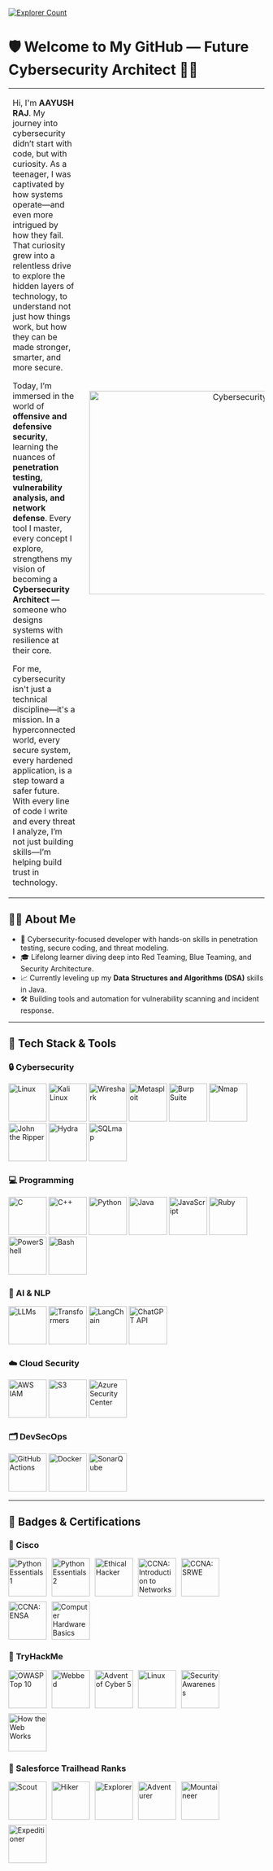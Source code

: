 <p align="left">
  <a href="https://github.com/Aayush-Raj-Singh">
    <img src="https://visitor-badge.laobi.icu/badge?page_id=Aayush-Raj-Singh.Aayush-Raj-Singh&title=Explorer_Count" alt="Explorer Count" />
  </a>
</p>

<h1>🛡️ Welcome to My GitHub — Future Cybersecurity Architect 👨‍💻</h1>
<table style="width: 100%;">
  <tr>
    <td width="70%">
      <p>
        Hi, I'm <strong>AAYUSH RAJ</strong>. My journey into cybersecurity didn’t start with code, but with curiosity. 
        As a teenager, I was captivated by how systems operate—and even more intrigued by how they fail. 
        That curiosity grew into a relentless drive to explore the hidden layers of technology, to understand not just how things work, 
        but how they can be made stronger, smarter, and more secure.
      </p>
      <p>
        Today, I’m immersed in the world of <strong>offensive and defensive security</strong>, learning the nuances of 
        <strong>penetration testing, vulnerability analysis, and network defense</strong>. Every tool I master, every concept I explore, 
        strengthens my vision of becoming a <strong>Cybersecurity Architect</strong> — someone who designs systems with resilience at their core.
      </p>
      <p>
        For me, cybersecurity isn't just a technical discipline—it's a mission. In a hyperconnected world, every secure system, 
        every hardened application, is a step toward a safer future. With every line of code I write and every threat I analyze, 
        I’m not just building skills—I’m helping build trust in technology.
      </p>
    </td>
    <td width="30%" align="right" style="padding-left: 20px;">
      <img 
        src="https://i.postimg.cc/YqqtRt6B/Chat-GPT-Image-Jun-14-2025-10-35-18-PM.png" 
        alt="Cybersecurity Setup" 
        width="400"
      />
    </td>
  </tr>
</table>

<h2>👨‍💻 About Me</h2>
<ul>
  <li>🔐 Cybersecurity-focused developer with hands-on skills in penetration testing, secure coding, and threat modeling.</li>
  <li>🎓 Lifelong learner diving deep into Red Teaming, Blue Teaming, and Security Architecture.</li>
  <li>📈 Currently leveling up my <strong>Data Structures and Algorithms (DSA)</strong> skills in Java.</li>
  <li>🛠️ Building tools and automation for vulnerability scanning and incident response.</li>
</ul>

<hr/>

<h2>🧰 Tech Stack & Tools</h2>

<h3>🔒 Cybersecurity</h3>
<p align="left">
  <a href="https://www.linux.org/" title="Linux"><img src="https://cdn.jsdelivr.net/gh/devicons/devicon/icons/linux/linux-original.svg" width="75" alt="Linux"/></a>
  <a href="https://www.kali.org/" title="Kali Linux"><img src="https://upload.wikimedia.org/wikipedia/commons/2/2b/Kali-dragon-icon.svg" width="75" alt="Kali Linux"/></a>
  <a href="https://www.wireshark.org/" title="Wireshark"><img src="https://www.wireshark.org/_astro/wireshark-logo-big.CkRjSOaC_2eT4Ah.png" width="75" alt="Wireshark"/></a>
  <a href="https://www.metasploit.com/" title="Metasploit"><img src="https://media.licdn.com/dms/image/v2/C5633AQHz6xjHG_s0fQ/productpage-image_1128_635/productpage-image_1128_635/0/1626341063105/isoc24_b_v__metasploit_rapid7_image?e=2147483647&v=beta&t=5nKtSmBtM7ZjgxteR6bOl4Q0MqV7dT0t5BUvsuGNgM4" width="75" alt="Metasploit"/></a>
  <a href="https://portswigger.net/burp" title="Burp Suite"><img src="https://avatars.githubusercontent.com/u/8943532?s=200&v=4" width="75" alt="Burp Suite"/></a>
  <a href="https://nmap.org/" title="Nmap"><img src="https://nmap.org/images/sitelogo-2x.png" width="75" alt="Nmap"/></a>
  <a href="https://www.openwall.com/john/" title="John the Ripper"><img src="https://www.openwall.com/john/tshirt1.png" width="75" alt="John the Ripper"/></a>
  <a href="https://github.com/vanhauser-thc/thc-hydra" title="Hydra"><img src="https://www.hydradongle.com/theme_front/img/logo.png" width="75" alt="Hydra"/></a>
  <a href="https://sqlmap.org/" title="SQLmap"><img src="https://upload.wikimedia.org/wikipedia/commons/thumb/4/4f/Sqlmap_logo.png/800px-Sqlmap_logo.png" width="75" alt="SQLmap"/></a>
</p>

<h3>💻 Programming</h3>
<p align="left">
  <a href="https://en.wikipedia.org/wiki/C_(programming_language)" title="C"><img src="https://cdn.jsdelivr.net/gh/devicons/devicon/icons/c/c-original.svg" width="75" alt="C"/></a>
  <a href="https://isocpp.org/" title="C++"><img src="https://cdn.jsdelivr.net/gh/devicons/devicon/icons/cplusplus/cplusplus-original.svg" width="75" alt="C++"/></a>
  <a href="https://www.python.org/" title="Python"><img src="https://cdn.jsdelivr.net/gh/devicons/devicon/icons/python/python-original.svg" width="75" alt="Python"/></a>
  <a href="https://www.java.com/" title="Java"><img src="https://cdn.jsdelivr.net/gh/devicons/devicon/icons/java/java-original.svg" width="75" alt="Java"/></a>
  <a href="https://developer.mozilla.org/en-US/docs/Web/JavaScript" title="JavaScript"><img src="https://cdn.jsdelivr.net/gh/devicons/devicon/icons/javascript/javascript-original.svg" width="75" alt="JavaScript"/></a>
  <a href="https://www.ruby-lang.org/" title="Ruby"><img src="https://cdn.jsdelivr.net/gh/devicons/devicon/icons/ruby/ruby-original.svg" width="75" alt="Ruby"/></a>
  <a href="https://learn.microsoft.com/en-us/powershell/" title="PowerShell"><img src="https://upload.wikimedia.org/wikipedia/commons/2/2f/PowerShell_5.0_icon.png" width="75" alt="PowerShell"/></a>
  <a href="https://www.gnu.org/software/bash/" title="Bash"><img src="https://upload.wikimedia.org/wikipedia/commons/4/4b/Bash_Logo_Colored.svg" width="75" alt="Bash"/></a>
</p>

<h3>🧠 AI & NLP</h3>
<p align="left">
  <a href="https://huggingface.co/docs/transformers/" title="LLMs"><img src="https://cdn-icons-png.flaticon.com/512/4248/4248443.png" width="75" alt="LLMs"/></a>
  <a href="https://huggingface.co/transformers/" title="Transformers"><img src="https://huggingface.co/front/assets/huggingface_logo-noborder.svg" width="75" alt="Transformers"/></a>
  <a href="https://www.langchain.com/" title="LangChain"><img src="https://avatars.githubusercontent.com/u/139914772?s=200&v=4" width="75" alt="LangChain"/></a>
  <a href="https://platform.openai.com/docs/" title="ChatGPT API"><img src="https://cdn-icons-png.flaticon.com/512/11823/11823442.png" width="75" alt="ChatGPT API"/></a>
</p>

<h3>☁️ Cloud Security</h3>
<p align="left">
  <a href="https://aws.amazon.com/iam/" title="AWS IAM"><img src="https://a0.awsstatic.com/libra-css/images/logos/aws_logo_smile_1200x630.png" width="75" alt="AWS IAM"/></a>
  <a href="https://docs.aws.amazon.com/AmazonS3/latest/userguide/security-best-practices.html" title="S3 Security"><img src="https://docs.aws.amazon.com/assets/r/images/aws_logo_light.svg" width="75" alt="S3"/></a>
  <a href="https://learn.microsoft.com/en-us/azure/security-center/" title="Azure Security Center"><img src="https://azure.microsoft.com/svghandler/security-center?width=600&height=315" width="75" alt="Azure Security Center"/></a>
</p>

<h3>🗂️ DevSecOps</h3>
<p align="left">
  <a href="https://github.com/features/actions" title="GitHub Actions"><img src="https://github.githubassets.com/images/modules/logos_page/GitHub-Mark.png" width="75" alt="GitHub Actions"/></a>
  <a href="https://www.docker.com/" title="Docker"><img src="https://cdn.jsdelivr.net/gh/devicons/devicon/icons/docker/docker-original.svg" width="75" alt="Docker"/></a>
  <a href="https://www.sonarqube.org/" title="SonarQube"><img src="https://assets-eu-01.kc-usercontent.com/886afe32-410a-0136-0267-0f7515a29063/8e59bcad-6e39-41dc-abd9-a0e251e8d63f/Sonar%20%282%29.svg?w=128&h=32&auto=format&fit=clip" width="75" alt="SonarQube"/></a>
<hr/>

<h2>🏅 Badges & Certifications</h2>

<h3>🏅 Cisco</h3>
<div style="width:99%; display:flex; flex-wrap:wrap; gap:10px; align-items:center;">
  <img src="https://images.credly.com/size/680x680/images/19e742ef-13be-4d26-87ed-ac8f5fd0643c/image.png" alt="Python Essentials 1" title="Python Essentials 1" width="75"/>
  <img src="https://images.credly.com/size/680x680/images/3f802526-7274-4230-91ab-f6d1a35340e6/image.png" alt="Python Essentials 2" title="Python Essentials 2" width="75"/>
  <img src="https://images.credly.com/size/680x680/images/242902b5-f527-42ad-865e-977c9e1b5b58/image.png" alt="Ethical Hacker" title="Ethical Hacker" width="75"/>
  <img src="https://images.credly.com/size/680x680/images/70d71df5-f3dc-4380-9b9d-f22513a70417/CCNAITN__1_.png" alt="CCNA: Introduction to Networks" title="CCNA: Introduction to Networks" width="75"/>
  <img src="https://images.credly.com/size/680x680/images/f4ccdba9-dd65-4349-baad-8f05df116443/CCNASRWE__1_.png" alt="CCNA: SRWE" title="CCNA: SRWE" width="75"/>
  <img src="https://images.credly.com/size/680x680/images/0a6d331e-8abf-4272-a949-33f754569a76/CCNAENSA__1_.png" alt="CCNA: ENSA" title="CCNA: ENSA" width="75"/>
  <img src="https://images.credly.com/size/680x680/images/68c0b94d-f6ac-40b1-a0e0-921439eb092e/image.png" alt="Computer Hardware Basics" title="Computer Hardware Basics" width="75"/>
</div>

<h3>🏅 TryHackMe</h3>
<div style="width:99%; display:flex; flex-wrap:wrap; gap:10px; align-items:center;">
  <img src="https://assets.tryhackme.com/img/badges/owasptop10.svg" alt="OWASP Top 10" title="OWASP Top 10" width="75"/>
  <img src="https://assets.tryhackme.com/img/badges/webbed.svg" alt="Webbed" title="Webbed" width="75"/>
  <img src="https://assets.tryhackme.com/img/badges/aoc5.svg" alt="Advent of Cyber 5" title="Advent of Cyber 5" width="75"/>
  <img src="https://assets.tryhackme.com/img/badges/linux.svg" alt="Linux" title="Linux" width="75"/>
  <img src="https://assets.tryhackme.com/img/badges/securityawareness.svg" alt="Security Awareness" title="Security Awareness" width="75"/>
  <img src="https://assets.tryhackme.com/img/badges/howthewebworks.svg" alt="How the Web Works" title="How the Web Works" width="75"/>
</div>

<h3>🏅 Salesforce Trailhead Ranks</h3>
<div style="width:99%; display:flex; flex-wrap:wrap; gap:10px; align-items:center;">
  <img src="https://res.cloudinary.com/trailhead/image/upload/public-trailhead/assets/images/ranks/scout.png" alt="Scout" title="Scout" width="75"/>
  <img src="https://res.cloudinary.com/trailhead/image/upload/public-trailhead/assets/images/ranks/hiker.png" alt="Hiker" title="Hiker" width="75"/>
  <img src="https://res.cloudinary.com/trailhead/image/upload/public-trailhead/assets/images/ranks/explorer.png" alt="Explorer" title="Explorer" width="75"/>
  <img src="https://res.cloudinary.com/trailhead/image/upload/public-trailhead/assets/images/ranks/adventurer.png" alt="Adventurer" title="Adventurer" width="75"/>
  <img src="https://res.cloudinary.com/trailhead/image/upload/public-trailhead/assets/images/ranks/mountaineer.png" alt="Mountaineer" title="Mountaineer" width="75"/>
  <img src="https://res.cloudinary.com/trailhead/image/upload/public-trailhead/assets/images/ranks/expeditioner.png" alt="Expeditioner" title="Expeditioner" width="75"/>
</div>
